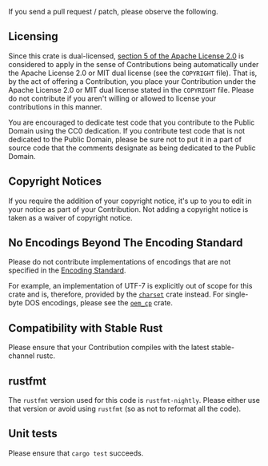 If you send a pull request / patch, please observe the following.

## Licensing

Since this crate is dual-licensed,
[section 5 of the Apache License 2.0](https://www.apache.org/licenses/LICENSE-2.0#contributions)
is considered to apply in the sense of Contributions being automatically
under the Apache License 2.0 or MIT dual license (see the `COPYRIGHT` file).
That is, by the act of offering a Contribution, you place your Contribution
under the Apache License 2.0 or MIT dual license stated in the `COPYRIGHT`
file. Please do not contribute if you aren't willing or allowed to license your
contributions in this manner.

You are encouraged to dedicate test code that you contribute to the Public
Domain using the CC0 dedication. If you contribute test code that is not
dedicated to the Public Domain, please be sure not to put it in a part of
source code that the comments designate as being dedicated to the Public
Domain.

## Copyright Notices

If you require the addition of your copyright notice, it's up to you to edit in
your notice as part of your Contribution. Not adding a copyright notice is
taken as a waiver of copyright notice.

## No Encodings Beyond The Encoding Standard

Please do not contribute implementations of encodings that are not specified
in the [Encoding Standard](https://encoding.spec.whatwg.org/).

For example, an implementation of UTF-7 is explicitly out of scope for this
crate and is, therefore, provided by the [`charset`](https://crates.io/crates/charset)
crate instead. For single-byte DOS encodings, please see the
[`oem_cp`](https://crates.io/crates/oem_cp) crate.

## Compatibility with Stable Rust

Please ensure that your Contribution compiles with the latest stable-channel
rustc.

## rustfmt

The `rustfmt` version used for this code is `rustfmt-nightly`. Please either
use that version or avoid using `rustfmt` (so as not to reformat all the code).

## Unit tests

Please ensure that `cargo test` succeeds.
